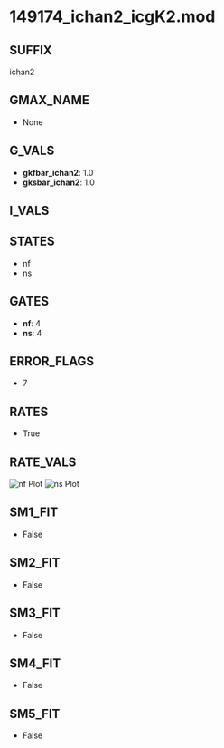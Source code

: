 # 149174_ichan2_icgK2.mod

## SUFFIX

ichan2

## GMAX_NAME

- None

## G_VALS

- **gkfbar_ichan2**: 1.0
- **gksbar_ichan2**: 1.0

## I_VALS


## STATES

- nf
- ns

## GATES

- **nf**: 4
- **ns**: 4

## ERROR_FLAGS

- 7

## RATES

- True

## RATE_VALS

![nf Plot](/Users/pbozelos/Dropbox/icg-Chai-Panos/supermodels/output_markdown_files/K/149174_ichan2_icgK2.mod/images/nf.png)
![ns Plot](/Users/pbozelos/Dropbox/icg-Chai-Panos/supermodels/output_markdown_files/K/149174_ichan2_icgK2.mod/images/ns.png)

## SM1_FIT

- False

## SM2_FIT

- False

## SM3_FIT

- False

## SM4_FIT

- False

## SM5_FIT

- False

